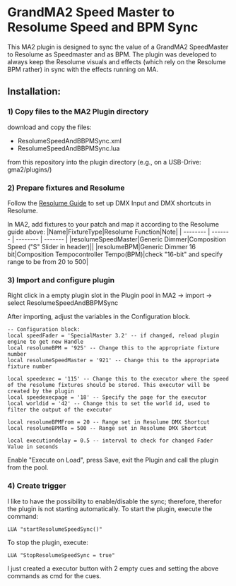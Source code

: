# GrandMA2 Speed Master to Resolume Speed and BPM Sync
This MA2 plugin is designed to sync the value of a GrandMA2 SpeedMaster to Resolume as Speedmaster and as BPM.
The plugin was developed to always keep the Resolume visuals and effects (which rely on the Resolume BPM rather) in sync with the effects running on MA.


## Installation:
### 1) Copy files to the MA2 Plugin directory
download and copy the files:
- ResolumeSpeedAndBBPMSync.xml
- ResolumeSpeedAndBBPMSync.lua

from this repository into the plugin directory (e.g., on a USB-Drive: gma2/plugins/)

### 2) Prepare fixtures and Resolume
Follow the [Resolume Guide](https://resolume.com/support/en/dmx-shortcuts) to set up DMX Input and DMX shortcuts in Resolume.

In MA2, add fixtures to your patch and map it according to the Resolume guide above:
|Name|FixtureType|Resolume Function|Note|
| -------- | ------- | -------- | ------- |
|resolumeSpeedMaster|Generic Dimmer|Composition Speed ("S" Slider in header)||
|resolumeBPM|Generic Dimmer 16 bit|Composition Tempocontroller Tempo(BPM)|check "16-bit" and specify range to be from 20 to 500|

### 3) Import and configure plugin
Right click in a empty plugin slot in the Plugin pool in MA2 -> import -> select ResolumeSpeedAndBBPMSync

After importing, adjust the variables in the Configuration block.
```
-- Configuration block:
local speedFader = 'SpecialMaster 3.2' -- if changed, reload plugin engine to get new Handle
local resolumeBPM = '925' -- Change this to the appropriate fixture number
local resolumeSpeedMaster = '921' -- Change this to the appropriate fixture number

local speedexec = '115' -- Change this to the executor where the speed of the resolume fixtures should be stored. This executor will be created by the plugin
local speedexecpage = '18' -- Specify the page for the executor
local worldid = '42' -- Change this to set the world id, used to filter the output of the executor

local resolumeBPMFrom = 20 -- Range set in Resolume DMX Shortcut
local resolumeBPMTo = 500 -- Range set in Resolume DMX Shortcut

local executiondelay = 0.5 -- interval to check for changed Fader Value in seconds
```

Enable "Execute on Load", press Save, exit the Plugin and call the plugin from the pool.

### 4) Create trigger
I like to have the possibility to enable/disable the sync; therefore, therefor the plugin is not starting automatically.
To start the plugin, execute the command:
```
LUA "startResolumeSpeedSync()"
```
To stop the plugin, execute:
```
LUA "StopResolumeSpeedSync = true"
```

I just created a executor button with 2 empty cues and setting the above commands as cmd for the cues.


